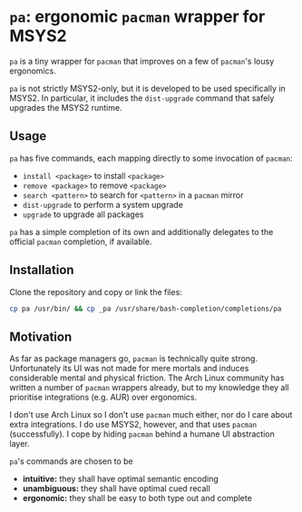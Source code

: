 # `pa`: ergonomic `pacman` wrapper for MSYS2

`pa` is a tiny wrapper for `pacman`
that improves on a few of `pacman`'s lousy ergonomics.

`pa` is not strictly MSYS2-only,
but it is developed to be used specifically in MSYS2.
In particular, it includes the `dist-upgrade` command
that safely upgrades the MSYS2 runtime.

## Usage

`pa` has five commands, each mapping directly to some invocation of `pacman`:

* `install <package>` to install `<package>`
* `remove <package>` to remove `<package>`
* `search <pattern>` to search for `<pattern>` in a `pacman` mirror
* `dist-upgrade` to perform a system upgrade
* `upgrade` to upgrade all packages

`pa` has a simple completion of its own
and additionally delegates to the official `pacman` completion, if available.

## Installation

Clone the repository and copy or link the files:

```sh
cp pa /usr/bin/ && cp _pa /usr/share/bash-completion/completions/pa
```

## Motivation

As far as package managers go, `pacman` is technically quite strong.
Unfortunately its UI was not made for mere mortals
and induces considerable mental and physical friction.
The Arch Linux community has written a number of `pacman` wrappers already,
but to my knowledge they all prioritise integrations (e.g. AUR) over ergonomics.

I don't use Arch Linux so I don't use `pacman` much either,
nor do I care about extra integrations.
I do use MSYS2, however, and that uses `pacman` (successfully).
I cope by hiding `pacman` behind a humane UI abstraction layer.

`pa`'s commands are chosen to be 

* **intuitive:** they shall have optimal semantic encoding
* **unambiguous:** they shall have optimal cued recall
* **ergonomic:** they shall be easy to both type out and complete
